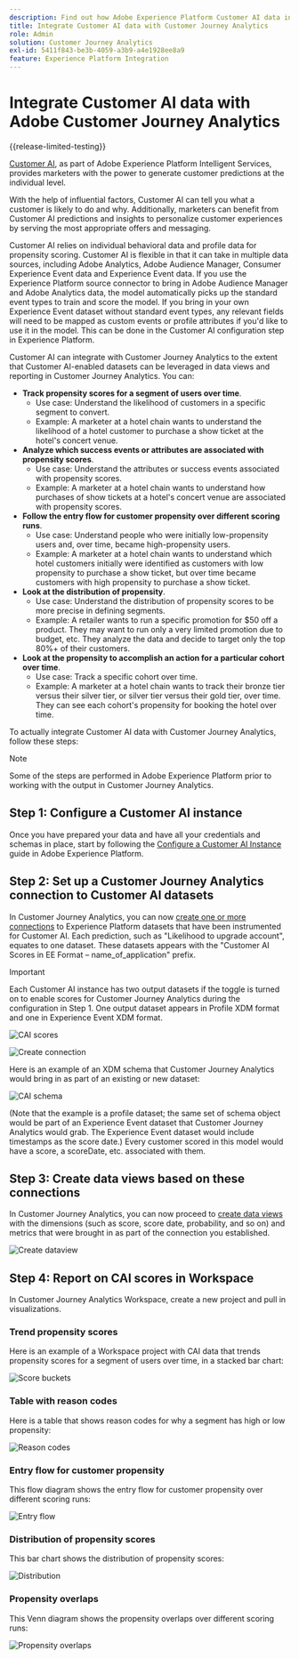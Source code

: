 ```yaml
---
description: Find out how Adobe Experience Platform Customer AI data integrates with Workspace in Customer Journey Analytics.
title: Integrate Customer AI data with Customer Journey Analytics
role: Admin
solution: Customer Journey Analytics
exl-id: 5411f843-be3b-4059-a3b9-a4e1928ee8a9
feature: Experience Platform Integration
---
```

# Integrate Customer AI data with Adobe Customer Journey Analytics

{{release-limited-testing}}

[Customer AI](https://experienceleague.adobe.com/docs/experience-platform/intelligent-services/customer-ai/overview.html?lang=en), as part of Adobe Experience Platform Intelligent Services, provides marketers with the power to generate customer predictions at the individual level.

With the help of influential factors, Customer AI can tell you what a customer is likely to do and why. Additionally, marketers can benefit from Customer AI predictions and insights to personalize customer experiences by serving the most appropriate offers and messaging.

Customer AI relies on individual behavioral data and profile data for propensity scoring. Customer AI is flexible in that it can take in multiple data sources, including Adobe Analytics, Adobe Audience Manager, Consumer Experience Event data and Experience Event data. If you use the Experience Platform source connector to bring in Adobe Audience Manager and Adobe Analytics data, the model automatically picks up the standard event types to train and score the model. If you bring in your own Experience Event dataset without standard event types, any relevant fields will need to be mapped as custom events or profile attributes if you'd like to use it in the model. This can be done in the Customer AI configuration step in Experience Platform.

Customer AI can integrate with Customer Journey Analytics  to the extent that Customer AI-enabled datasets can be leveraged in data views and reporting in Customer Journey Analytics. You can:

* **Track propensity scores for a segment of users over time**.  
  * Use case: Understand the likelihood of customers in a specific segment to convert.  
  * Example: A marketer at a hotel chain wants to understand the likelihood of a hotel customer to purchase a show ticket at the hotel's concert venue. 
* **Analyze which success events or attributes are associated with propensity scores**.  
  * Use case: Understand the attributes or success events associated with propensity scores.  
  * Example: A marketer at a hotel chain wants to understand how purchases of show tickets at a hotel's concert venue are associated with propensity scores.
* **Follow the entry flow for customer propensity over different scoring runs**.  
  * Use case: Understand people who were initially low-propensity users and, over time, became high-propensity users.
  * Example: A marketer at a hotel chain wants to understand which hotel customers initially were identified as customers with low propensity to purchase a show ticket, but over time became customers with high propensity to purchase a show ticket.
* **Look at the distribution of propensity**. 
  * Use case: Understand the distribution of propensity scores to be more precise in defining segments. 
  * Example: A retailer wants to run a specific promotion for $50 off a product. They may want to run only a very limited promotion due to budget, etc. They analyze the data and decide to target only the top 80%+ of their customers.
* **Look at the propensity to accomplish an action for a particular cohort over time**. 
  * Use case: Track a specific cohort over time. 
  * Example:  A marketer at a hotel chain wants to track their bronze tier versus their silver tier, or silver tier versus their gold tier, over time. They can see each cohort's propensity for booking the hotel over time.

To actually integrate Customer AI data with Customer Journey Analytics, follow these steps:

>[!NOTE]
>
>Some of the steps are performed in Adobe Experience Platform prior to working with the output in Customer Journey Analytics.


## Step 1: Configure a Customer AI instance

Once you have prepared your data and have all your credentials and schemas in place, start by following the [Configure a Customer AI Instance](https://experienceleague.adobe.com/docs/experience-platform/intelligent-services/customer-ai/user-guide/configure.html?lang=en) guide in Adobe Experience Platform. 

## Step 2: Set up a Customer Journey Analytics connection to Customer AI datasets

In Customer Journey Analytics, you can now [create one or more connections](/help/connections/create-connection.md) to Experience Platform datasets that have been instrumented for Customer AI. Each prediction, such as "Likelihood to upgrade account", equates to one dataset. These datasets appears with the "Customer AI Scores in EE Format – name_of_application" prefix.

>[!IMPORTANT]
>
>Each Customer AI instance has two output datasets if the toggle is turned on to enable scores for Customer Journey Analytics during the configuration in Step 1. One output dataset appears in Profile XDM format and one in Experience Event XDM format.

![CAI scores](assets/cai-scores.png)

![Create connection](assets/create-conn.png)

Here is an example of an XDM schema that Customer Journey Analytics would bring in as part of an existing or new dataset:

![CAI schema](assets/cai-schema.png)

(Note that the example is a profile dataset; the same set of schema object would be part of an Experience Event dataset that Customer Journey Analytics would grab. The Experience Event dataset would include timestamps as the score date.) Every customer scored in this model would have a score, a scoreDate, etc. associated with them.

## Step 3: Create data views based on these connections

In Customer Journey Analytics, you can now proceed to [create data views](/help/data-views/create-dataview.md) with the dimensions (such as score, score date, probability, and so on) and metrics that were brought in as part of the connection you established. 

![Create dataview](assets/create-dataview.png)

## Step 4: Report on CAI scores in Workspace

In Customer Journey Analytics Workspace, create a new project and pull in visualizations. 

### Trend propensity scores

Here is an example of a Workspace project with CAI data that trends propensity scores for a segment of users over time, in ​a stacked bar chart:

![Score buckets](assets/workspace-scores.png)

### Table with reason codes

Here is a table that shows reason codes for why a segment has high or low propensity​:

![Reason codes](assets/reason-codes.png)

### Entry flow for customer propensity

This flow diagram shows the entry flow for customer propensity over different scoring runs​:

![Entry flow](assets/flow.png)

### Distribution of propensity scores

This bar chart shows the distribution of propensity scores​:

![Distribution](assets/distribution.png)

### Propensity overlaps

This Venn diagram shows the propensity overlaps over different scoring runs:

![Propensity overlaps](assets/venn.png)
